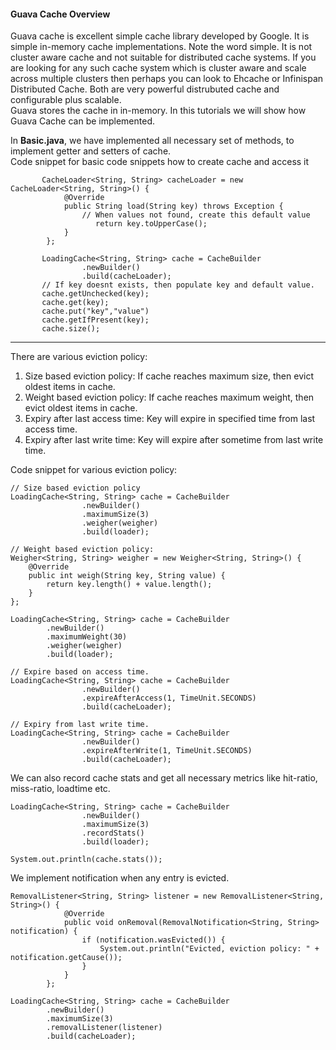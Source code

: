 #### Guava Cache Overview  
Guava cache is excellent simple cache library developed by Google. It is simple in-memory cache implementations.
Note the word simple. It is not cluster aware cache and not suitable for distributed cache systems.
If you are looking for any such cache system which is cluster aware and scale across multiple clusters
then perhaps you can look to Ehcache or Infinispan Distributed Cache. Both are very powerful distrubuted cache
and configurable plus scalable.  
Guava stores the cache in in-memory. In this tutorials we will show how Guava Cache can be implemented.

In **Basic.java**, we have implemented all necessary set of methods, to implement getter and setters of 
cache.  
Code snippet for basic code snippets how to create cache and access it
```
       CacheLoader<String, String> cacheLoader = new CacheLoader<String, String>() {
            @Override
            public String load(String key) throws Exception {
                // When values not found, create this default value
                   return key.toUpperCase();
            }
        };

       LoadingCache<String, String> cache = CacheBuilder
                .newBuilder()
                .build(cacheLoader);
       // If key doesnt exists, then populate key and default value.
       cache.getUnchecked(key);
       cache.get(key);
       cache.put("key","value")
       cache.getIfPresent(key);
       cache.size();  
```
***
There are various eviction policy:
1. Size based eviction policy: If cache reaches maximum size, then evict oldest items in cache.
2. Weight based eviction policy: If cache reaches maximum weight, then evict oldest items in cache.
3. Expiry after last access time: Key will expire in specified time from last access time.
4. Expiry after last write time: Key will expire after sometime from last write time.

Code snippet for various eviction policy:
```
// Size based eviction policy
LoadingCache<String, String> cache = CacheBuilder
                .newBuilder()
                .maximumSize(3)
                .weigher(weigher)
                .build(loader);

// Weight based eviction policy:
Weigher<String, String> weigher = new Weigher<String, String>() {
    @Override
    public int weigh(String key, String value) {
        return key.length() + value.length();
    }
};

LoadingCache<String, String> cache = CacheBuilder
        .newBuilder()
        .maximumWeight(30)
        .weigher(weigher)
        .build(loader);

// Expire based on access time.
LoadingCache<String, String> cache = CacheBuilder
                .newBuilder()
                .expireAfterAccess(1, TimeUnit.SECONDS)
                .build(cacheLoader);

// Expiry from last write time.
LoadingCache<String, String> cache = CacheBuilder
                .newBuilder()
                .expireAfterWrite(1, TimeUnit.SECONDS)
                .build(cacheLoader);
```

We can also record cache stats and get all necessary metrics like hit-ratio, miss-ratio, loadtime etc.
```
LoadingCache<String, String> cache = CacheBuilder
                .newBuilder()
                .maximumSize(3)
                .recordStats()
                .build(loader);

System.out.println(cache.stats());
```

We implement notification when any entry is evicted.
```
RemovalListener<String, String> listener = new RemovalListener<String, String>() {
            @Override
            public void onRemoval(RemovalNotification<String, String> notification) {
                if (notification.wasEvicted()) {
                    System.out.println("Evicted, eviction policy: " + notification.getCause());
                }
            }
        };

LoadingCache<String, String> cache = CacheBuilder
        .newBuilder()
        .maximumSize(3)
        .removalListener(listener)
        .build(cacheLoader);
``` 








    
